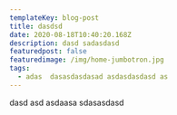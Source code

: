 ```yaml
---
templateKey: blog-post
title: dasdsd
date: 2020-08-18T10:40:20.168Z
description: dasd sadasdasd
featuredpost: false
featuredimage: /img/home-jumbotron.jpg
tags:
  - adas  dasasdasdasad asdasdasdasd as
---
```

dasd asd  asdaasa sdasasdasd